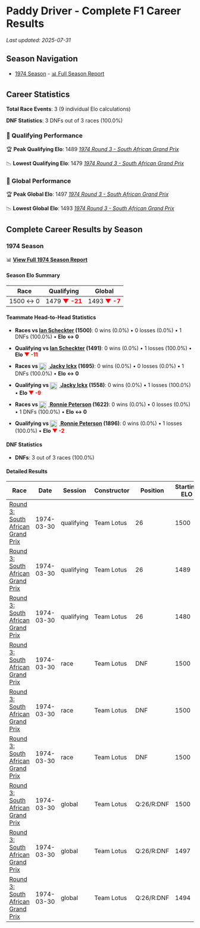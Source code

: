 # Paddy Driver - Complete F1 Career Results

*Last updated: 2025-07-31*

## Season Navigation

- [1974 Season](#1974-season) - [📊 Full Season Report](../seasons/1974-season-report)

## Career Statistics

**Total Race Events**: 3 (9 individual Elo calculations)

**DNF Statistics**: 3 DNFs out of 3 races (100.0%)

### 🏁 Qualifying Performance

🏆 **Peak Qualifying Elo**: 1489
   *[1974 Round 3 - South African Grand Prix](../seasons/1974-season-report#round-3-south-african-grand-prix)*

📉 **Lowest Qualifying Elo**: 1479
   *[1974 Round 3 - South African Grand Prix](../seasons/1974-season-report#round-3-south-african-grand-prix)*

### 🌟 Global Performance

🏆 **Peak Global Elo**: 1497
   *[1974 Round 3 - South African Grand Prix](../seasons/1974-season-report#round-3-south-african-grand-prix)*

📉 **Lowest Global Elo**: 1493
   *[1974 Round 3 - South African Grand Prix](../seasons/1974-season-report#round-3-south-african-grand-prix)*


## Complete Career Results by Season

### 1974 Season

📊 **[View Full 1974 Season Report](../seasons/1974-season-report)**

#### Season Elo Summary

| Race | Qualifying | Global |
|------|------------|--------|
| 1500 ↔ 0 | 1479 **<span style="color: red;">▼ -21</span>** | 1493 **<span style="color: red;">▼ -7</span>** |

#### Teammate Head-to-Head Statistics

- **Races vs [Ian Scheckter](ian-scheckter) (1500)**: 0 wins (0.0%) • 0 losses (0.0%) • 1 DNFs (100.0%) • **Elo ↔ 0**
- **Qualifying vs [Ian Scheckter](ian-scheckter) (1491)**: 0 wins (0.0%) • 1 losses (100.0%) • **Elo **<span style="color: red;">▼ -11</span>****

- **Races vs [<img src="https://upload.wikimedia.org/wikipedia/commons/6/65/Flag_of_Belgium.svg" alt="Belgium" width="20" height="auto" style="vertical-align: middle; margin-right: 5px;" onerror="this.outerHTML='🇧🇪'; this.style.marginRight='5px';"/> Jacky Ickx](jacky-ickx) (1695)**: 0 wins (0.0%) • 0 losses (0.0%) • 1 DNFs (100.0%) • **Elo ↔ 0**
- **Qualifying vs [<img src="https://upload.wikimedia.org/wikipedia/commons/6/65/Flag_of_Belgium.svg" alt="Belgium" width="20" height="auto" style="vertical-align: middle; margin-right: 5px;" onerror="this.outerHTML='🇧🇪'; this.style.marginRight='5px';"/> Jacky Ickx](jacky-ickx) (1558)**: 0 wins (0.0%) • 1 losses (100.0%) • **Elo **<span style="color: red;">▼ -9</span>****

- **Races vs [<img src="https://upload.wikimedia.org/wikipedia/commons/4/4c/Flag_of_Sweden.svg" alt="Sweden" width="20" height="auto" style="vertical-align: middle; margin-right: 5px;" onerror="this.outerHTML='🇸🇪'; this.style.marginRight='5px';"/> Ronnie Peterson](ronnie-peterson) (1622)**: 0 wins (0.0%) • 0 losses (0.0%) • 1 DNFs (100.0%) • **Elo ↔ 0**
- **Qualifying vs [<img src="https://upload.wikimedia.org/wikipedia/commons/4/4c/Flag_of_Sweden.svg" alt="Sweden" width="20" height="auto" style="vertical-align: middle; margin-right: 5px;" onerror="this.outerHTML='🇸🇪'; this.style.marginRight='5px';"/> Ronnie Peterson](ronnie-peterson) (1896)**: 0 wins (0.0%) • 1 losses (100.0%) • **Elo **<span style="color: red;">▼ -2</span>****


#### DNF Statistics

- **DNFs**: 3 out of 3 races (100.0%)

#### Detailed Results

| Race | Date | Session | Constructor | Position | Starting ELO | ELO Change | Final ELO | Teammate |
|------|------|---------|-------------|----------|--------------|------------|-----------|----------|
| [Round 3: South African Grand Prix](../seasons/1974-season-report#round-3-south-african-grand-prix) | 1974-03-30 | qualifying | Team Lotus | 26 | 1500 | -11 | 1489 | [Ian Scheckter](ian-scheckter) |
| [Round 3: South African Grand Prix](../seasons/1974-season-report#round-3-south-african-grand-prix) | 1974-03-30 | qualifying | Team Lotus | 26 | 1489 | -9 | 1480 | [<img src="https://upload.wikimedia.org/wikipedia/commons/6/65/Flag_of_Belgium.svg" alt="Belgium" width="20" height="auto" style="vertical-align: middle; margin-right: 5px;" onerror="this.outerHTML='🇧🇪'; this.style.marginRight='5px';"/> Jacky Ickx](jacky-ickx) |
| [Round 3: South African Grand Prix](../seasons/1974-season-report#round-3-south-african-grand-prix) | 1974-03-30 | qualifying | Team Lotus | 26 | 1480 | -2 | 1479 | [<img src="https://upload.wikimedia.org/wikipedia/commons/4/4c/Flag_of_Sweden.svg" alt="Sweden" width="20" height="auto" style="vertical-align: middle; margin-right: 5px;" onerror="this.outerHTML='🇸🇪'; this.style.marginRight='5px';"/> Ronnie Peterson](ronnie-peterson) |
| [Round 3: South African Grand Prix](../seasons/1974-season-report#round-3-south-african-grand-prix) | 1974-03-30 | race | Team Lotus | DNF | 1500 | N/A | 1500 | [Ian Scheckter](ian-scheckter) |
| [Round 3: South African Grand Prix](../seasons/1974-season-report#round-3-south-african-grand-prix) | 1974-03-30 | race | Team Lotus | DNF | 1500 | N/A | 1500 | [<img src="https://upload.wikimedia.org/wikipedia/commons/6/65/Flag_of_Belgium.svg" alt="Belgium" width="20" height="auto" style="vertical-align: middle; margin-right: 5px;" onerror="this.outerHTML='🇧🇪'; this.style.marginRight='5px';"/> Jacky Ickx](jacky-ickx) |
| [Round 3: South African Grand Prix](../seasons/1974-season-report#round-3-south-african-grand-prix) | 1974-03-30 | race | Team Lotus | DNF | 1500 | N/A | 1500 | [<img src="https://upload.wikimedia.org/wikipedia/commons/4/4c/Flag_of_Sweden.svg" alt="Sweden" width="20" height="auto" style="vertical-align: middle; margin-right: 5px;" onerror="this.outerHTML='🇸🇪'; this.style.marginRight='5px';"/> Ronnie Peterson](ronnie-peterson) |
| [Round 3: South African Grand Prix](../seasons/1974-season-report#round-3-south-african-grand-prix) | 1974-03-30 | global | Team Lotus | Q:26/R:DNF | 1500 | -3 | 1497 | [Ian Scheckter](ian-scheckter) |
| [Round 3: South African Grand Prix](../seasons/1974-season-report#round-3-south-african-grand-prix) | 1974-03-30 | global | Team Lotus | Q:26/R:DNF | 1497 | -3 | 1494 | [<img src="https://upload.wikimedia.org/wikipedia/commons/6/65/Flag_of_Belgium.svg" alt="Belgium" width="20" height="auto" style="vertical-align: middle; margin-right: 5px;" onerror="this.outerHTML='🇧🇪'; this.style.marginRight='5px';"/> Jacky Ickx](jacky-ickx) |
| [Round 3: South African Grand Prix](../seasons/1974-season-report#round-3-south-african-grand-prix) | 1974-03-30 | global | Team Lotus | Q:26/R:DNF | 1494 | -1 | 1493 | [<img src="https://upload.wikimedia.org/wikipedia/commons/4/4c/Flag_of_Sweden.svg" alt="Sweden" width="20" height="auto" style="vertical-align: middle; margin-right: 5px;" onerror="this.outerHTML='🇸🇪'; this.style.marginRight='5px';"/> Ronnie Peterson](ronnie-peterson) |

